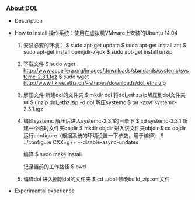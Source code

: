 ### About DOL

- Description
  
- How to install
  操作系统：使用在虚拟机VMware上安装的Ubuntu 14.04
  1. 安装必要的环境：
         $ sudo apt-get updata
         $ sudo apt-get install ant
         $ sudo apt-get install openjdk-7-jdk
         $ sudo apt-get install unzip
     
  2. 下载文件
         $ sudo wget http://www.accellera.org/images/downloads/standards/systemc/systemc-2.3.1.tgz
         $ sudo wget http://www.tik.ee.ethz.ch/~shapes/downloads/dol_ethz.zip
     
  3. 解压文件
     新建dol的文件夹
         $ mkdir dol
     将dol_ethz.zip解压到dol文件夹中
         $ unzip dol_ethz.zip -d dol
     解压systemc
         $ tar -zxvf systemc-2.3.1.tgz
     
  4. 编译systemc
     解压后进入systemc-2.3.1的目录下
         $ cd systemc-2.3.1
      新建一个临时文件夹objdir
         $ mkdir objdir
     进入该文件夹objdir
          $ cd objdir
      运行configure（根据系统的环境设置一下参数，用于编译）
          $ ../configure CXX=g++ --disable-async-undates
     
     编译
         $ sudo make install
     
     记录当前的工作路径
         $ pwd
     
  5. 编译dol
     进入刚刚dol的文件夹
         $ cd ../dol
     修改build_zip.xml文件
     

- Experimental experience
  
